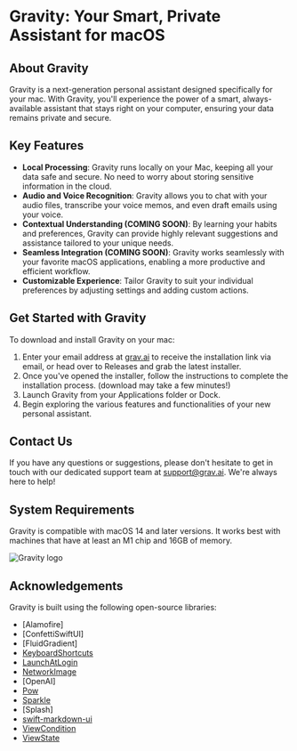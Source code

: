 # Gravity: Your Smart, Private Assistant for macOS

## About Gravity

Gravity is a next-generation personal assistant designed specifically for your mac. With Gravity, you'll experience the power of a smart, always-available assistant that stays right on your computer, ensuring your data remains private and secure.

## Key Features

- **Local Processing**: Gravity runs locally on your Mac, keeping all your data safe and secure. No need to worry about storing sensitive information in the cloud.
- **Audio and Voice Recognition**: Gravity allows you to chat with your audio files, transcribe your voice memos, and even draft emails using your voice.
- **Contextual Understanding (COMING SOON)**: By learning your habits and preferences, Gravity can provide highly relevant suggestions and assistance tailored to your unique needs.
- **Seamless Integration (COMING SOON)**: Gravity works seamlessly with your favorite macOS applications, enabling a more productive and efficient workflow.
- **Customizable Experience**: Tailor Gravity to suit your individual preferences by adjusting settings and adding custom actions.

## Get Started with Gravity

To download and install Gravity on your mac:

1. Enter your email address at [grav.ai](https://grav.ai) to receive the installation link via email, or head over to Releases and grab the latest installer.
2. Once you've opened the installer, follow the instructions to complete the installation process. (download may take a few minutes!)
3. Launch Gravity from your Applications folder or Dock.
4. Begin exploring the various features and functionalities of your new personal assistant.

## Contact Us

If you have any questions or suggestions, please don't hesitate to get in touch with our dedicated support team at [support@grav.ai](mailto:support@grav.ai). We're always here to help!

## System Requirements

Gravity is compatible with macOS 14 and later versions. It works best with machines that have at least an M1 chip and 16GB of memory.

![Gravity logo](https://github.com/InvisibilityInc/GravityAI/blob/master/AppIcon.png)

## Acknowledgements

Gravity is built using the following open-source libraries:

- [Alamofire]
- [ConfettiSwiftUI]
- [FluidGradient]
- [KeyboardShortcuts](https://github.com/sindresorhus/KeyboardShortcuts)
- [LaunchAtLogin](https://github.com/sindresorhus/LaunchAtLogin-Modern)
- [NetworkImage](https://github.com/gonzalezreal/NetworkImage)
- [OpenAI]
- [Pow](https://github.com/EmergeTools/Pow)
- [Sparkle](https://github.com/sparkle-project/Sparkle)
- [Splash]
- [swift-markdown-ui](https://github.com/gonzalezreal/swift-markdown-ui)
- [ViewCondition](https://github.com/kevinhermawan/ViewCondition)
- [ViewState](https://github.com/heroesofcode/ViewState)
